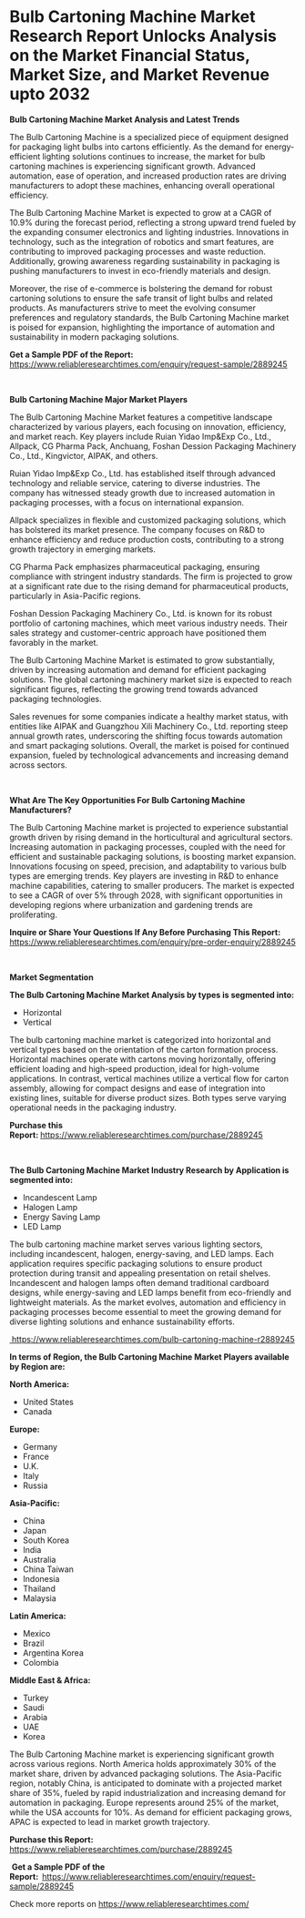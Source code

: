 <p><h1>Bulb Cartoning Machine Market Research Report Unlocks Analysis on the Market Financial Status, Market Size, and Market Revenue upto 2032</h1></p><p><strong>Bulb Cartoning Machine Market Analysis and Latest Trends</strong></p>
<p><p>The Bulb Cartoning Machine is a specialized piece of equipment designed for packaging light bulbs into cartons efficiently. As the demand for energy-efficient lighting solutions continues to increase, the market for bulb cartoning machines is experiencing significant growth. Advanced automation, ease of operation, and increased production rates are driving manufacturers to adopt these machines, enhancing overall operational efficiency.</p><p>The Bulb Cartoning Machine Market is expected to grow at a CAGR of 10.9% during the forecast period, reflecting a strong upward trend fueled by the expanding consumer electronics and lighting industries. Innovations in technology, such as the integration of robotics and smart features, are contributing to improved packaging processes and waste reduction. Additionally, growing awareness regarding sustainability in packaging is pushing manufacturers to invest in eco-friendly materials and design.</p><p>Moreover, the rise of e-commerce is bolstering the demand for robust cartoning solutions to ensure the safe transit of light bulbs and related products. As manufacturers strive to meet the evolving consumer preferences and regulatory standards, the Bulb Cartoning Machine market is poised for expansion, highlighting the importance of automation and sustainability in modern packaging solutions.</p></p>
<p><strong>Get a Sample PDF of the Report:&nbsp;</strong> <a href="https://www.reliableresearchtimes.com/enquiry/request-sample/2889245?utm_campaign=2609&utm_medium=2&utm_source=Github&utm_content=ia&utm_term=14032025&utm_id=bulb-cartoning-machine">https://www.reliableresearchtimes.com/enquiry/request-sample/2889245</a></p>
<p>&nbsp;</p>
<p><strong>Bulb Cartoning Machine Major Market Players</strong></p>
<p><p>The Bulb Cartoning Machine Market features a competitive landscape characterized by various players, each focusing on innovation, efficiency, and market reach. Key players include Ruian Yidao Imp&Exp Co., Ltd., Allpack, CG Pharma Pack, Anchuang, Foshan Dession Packaging Machinery Co., Ltd., Kingvictor, AIPAK, and others.</p><p>Ruian Yidao Imp&Exp Co., Ltd. has established itself through advanced technology and reliable service, catering to diverse industries. The company has witnessed steady growth due to increased automation in packaging processes, with a focus on international expansion.</p><p>Allpack specializes in flexible and customized packaging solutions, which has bolstered its market presence. The company focuses on R&D to enhance efficiency and reduce production costs, contributing to a strong growth trajectory in emerging markets.</p><p>CG Pharma Pack emphasizes pharmaceutical packaging, ensuring compliance with stringent industry standards. The firm is projected to grow at a significant rate due to the rising demand for pharmaceutical products, particularly in Asia-Pacific regions.</p><p>Foshan Dession Packaging Machinery Co., Ltd. is known for its robust portfolio of cartoning machines, which meet various industry needs. Their sales strategy and customer-centric approach have positioned them favorably in the market.</p><p>The Bulb Cartoning Machine Market is estimated to grow substantially, driven by increasing automation and demand for efficient packaging solutions. The global cartoning machinery market size is expected to reach significant figures, reflecting the growing trend towards advanced packaging technologies.</p><p>Sales revenues for some companies indicate a healthy market status, with entities like AIPAK and Guangzhou Xili Machinery Co., Ltd. reporting steep annual growth rates, underscoring the shifting focus towards automation and smart packaging solutions. Overall, the market is poised for continued expansion, fueled by technological advancements and increasing demand across sectors.</p></p>
<p>&nbsp;</p>
<p><strong>What Are The Key Opportunities For Bulb Cartoning Machine Manufacturers?</strong></p>
<p><p>The Bulb Cartoning Machine market is projected to experience substantial growth driven by rising demand in the horticultural and agricultural sectors. Increasing automation in packaging processes, coupled with the need for efficient and sustainable packaging solutions, is boosting market expansion. Innovations focusing on speed, precision, and adaptability to various bulb types are emerging trends. Key players are investing in R&D to enhance machine capabilities, catering to smaller producers. The market is expected to see a CAGR of over 5% through 2028, with significant opportunities in developing regions where urbanization and gardening trends are proliferating.</p></p>
<p><strong>Inquire or Share Your Questions If Any Before Purchasing This Report:</strong> <a href="https://www.reliableresearchtimes.com/enquiry/pre-order-enquiry/2889245?utm_campaign=2609&utm_medium=2&utm_source=Github&utm_content=ia&utm_term=14032025&utm_id=bulb-cartoning-machine">https://www.reliableresearchtimes.com/enquiry/pre-order-enquiry/2889245</a></p>
<p>&nbsp;</p>
<p><strong>Market Segmentation</strong></p>
<p><strong>The Bulb Cartoning Machine Market Analysis by types is segmented into:</strong></p>
<p><ul><li>Horizontal</li><li>Vertical</li></ul></p>
<p><p>The bulb cartoning machine market is categorized into horizontal and vertical types based on the orientation of the carton formation process. Horizontal machines operate with cartons moving horizontally, offering efficient loading and high-speed production, ideal for high-volume applications. In contrast, vertical machines utilize a vertical flow for carton assembly, allowing for compact designs and ease of integration into existing lines, suitable for diverse product sizes. Both types serve varying operational needs in the packaging industry.</p></p>
<p><strong>Purchase this Report:&nbsp;</strong><a href="https://www.reliableresearchtimes.com/purchase/2889245?utm_campaign=2609&utm_medium=2&utm_source=Github&utm_content=ia&utm_term=14032025&utm_id=bulb-cartoning-machine">https://www.reliableresearchtimes.com/purchase/2889245</a></p>
<p>&nbsp;</p>
<p><strong>The Bulb Cartoning Machine Market Industry Research by Application is segmented into:</strong></p>
<p><ul><li>Incandescent Lamp</li><li>Halogen Lamp</li><li>Energy Saving Lamp</li><li>LED Lamp</li></ul></p>
<p><p>The bulb cartoning machine market serves various lighting sectors, including incandescent, halogen, energy-saving, and LED lamps. Each application requires specific packaging solutions to ensure product protection during transit and appealing presentation on retail shelves. Incandescent and halogen lamps often demand traditional cardboard designs, while energy-saving and LED lamps benefit from eco-friendly and lightweight materials. As the market evolves, automation and efficiency in packaging processes become essential to meet the growing demand for diverse lighting solutions and enhance sustainability efforts.</p></p>
<p><a href="https://www.reliableresearchtimes.com/bulb-cartoning-machine-r2889245?utm_campaign=2609&utm_medium=2&utm_source=Github&utm_content=ia&utm_term=14032025&utm_id=bulb-cartoning-machine">&nbsp;https://www.reliableresearchtimes.com/bulb-cartoning-machine-r2889245</a></p>
<p><strong>In terms of Region, the Bulb Cartoning Machine Market Players available by Region are:</strong></p>
<p>
    <p> <strong> North America: </strong>
        <ul>
            <li>United States</li>
            <li>Canada</li>
        </ul>
        </p> 
    <p> <strong> Europe: </strong>
        <ul>
            <li>Germany</li>
            <li>France</li>
            <li>U.K.</li>
            <li>Italy</li>
            <li>Russia</li>
        </ul>
        </p> 
    <p> <strong> Asia-Pacific: </strong>
        <ul>
            <li>China</li>
            <li>Japan</li>
            <li>South Korea</li>
            <li>India</li>
            <li>Australia</li>
            <li>China Taiwan</li>
            <li>Indonesia</li>
            <li>Thailand</li>
            <li>Malaysia</li>
        </ul>
        </p> 
    <p> <strong> Latin America: </strong>
        <ul>
            <li>Mexico</li>
            <li>Brazil</li>
            <li>Argentina Korea</li>
            <li>Colombia</li>
        </ul>
        </p> 
    <p> <strong> Middle East & Africa: </strong>
        <ul>
            <li>Turkey</li>
            <li>Saudi</li>
            <li>Arabia</li>
            <li>UAE</li>
            <li>Korea</li>
        </ul>
    </p>
    </p>
<p><p>The Bulb Cartoning Machine market is experiencing significant growth across various regions. North America holds approximately 30% of the market share, driven by advanced packaging solutions. The Asia-Pacific region, notably China, is anticipated to dominate with a projected market share of 35%, fueled by rapid industrialization and increasing demand for automation in packaging. Europe represents around 25% of the market, while the USA accounts for 10%. As demand for efficient packaging grows, APAC is expected to lead in market growth trajectory.</p></p>
<p><strong>Purchase this Report: </strong><a href="https://www.reliableresearchtimes.com/purchase/2889245?utm_campaign=2609&utm_medium=2&utm_source=Github&utm_content=ia&utm_term=14032025&utm_id=bulb-cartoning-machine">https://www.reliableresearchtimes.com/purchase/2889245</a></p>
<p>&nbsp;<strong>Get a Sample PDF of the Report:&nbsp;&nbsp;</strong><a href="https://www.reliableresearchtimes.com/enquiry/request-sample/2889245?utm_campaign=2609&utm_medium=2&utm_source=Github&utm_content=ia&utm_term=14032025&utm_id=bulb-cartoning-machine">https://www.reliableresearchtimes.com/enquiry/request-sample/2889245</a></p>
<p><strong></strong></p>
<p>Check more reports on <a href="https://www.reliableresearchtimes.com/?utm_campaign=2609&utm_medium=2&utm_source=Github&utm_content=ia&utm_term=14032025&utm_id=bulb-cartoning-machine">https://www.reliableresearchtimes.com/</a></p>